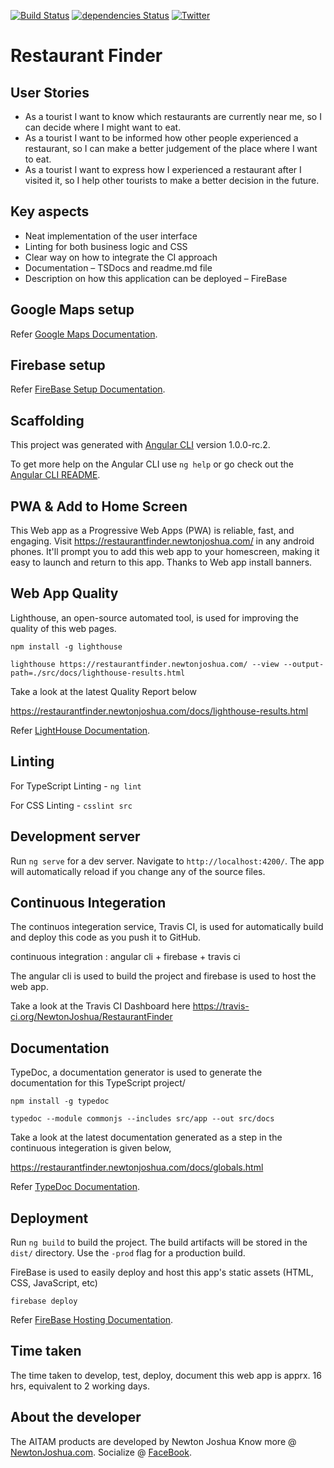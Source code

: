 [![Build Status](https://travis-ci.org/NewtonJoshua/RestaurantFinder.svg?branch=master)](https://travis-ci.org/NewtonJoshua/RestaurantFinder)
[![dependencies Status](https://david-dm.org/NewtonJoshua/RestaurantFinder/status.svg)](https://david-dm.org/NewtonJoshua/RestaurantFinder)
[![Twitter](https://img.shields.io/twitter/url/https/github.com/NewtonJoshua/RestaurantFinder.svg?style=social)](https://twitter.com/intent/tweet?text=Wow:&url=%5Bobject%20Object%5D)
# Restaurant Finder

## User Stories
- As a tourist I want to know which restaurants are currently near me, so I can
decide where I might want to eat.
- As a tourist I want to be informed how other people experienced a restaurant, so
I can make a better judgement of the place where I want to eat.
- As a tourist I want to express how I experienced a restaurant after I visited it, so I
help other tourists to make a better decision in the future.

## Key aspects
- Neat implementation of the user interface
- Linting for both business logic and CSS
- Clear way on how to integrate the CI approach
- Documentation – TSDocs and readme.md file
- Description on how this application can be deployed – FireBase

## Google Maps setup

Refer [Google Maps Documentation](https://developers.google.com/maps/documentation/javascript/get-api-key).

## Firebase setup

Refer [FireBase Setup Documentation](https://firebase.google.com/docs/web/setup).

## Scaffolding

This project was generated with [Angular CLI](https://github.com/angular/angular-cli) version 1.0.0-rc.2.

To get more help on the Angular CLI use `ng help` or go check out the [Angular CLI README](https://github.com/angular/angular-cli/blob/master/README.md).

## PWA & Add to Home Screen

This Web app as a Progressive Web Apps (PWA) is reliable, fast, and engaging. Visit https://restaurantfinder.newtonjoshua.com/ in any android phones. It'll prompt you to add this web app to your homescreen, making it easy to launch and return to this app. Thanks to Web app install banners.

## Web App Quality

Lighthouse, an open-source automated tool, is used for improving the quality of this web pages.

`npm install -g lighthouse`

 `lighthouse https://restaurantfinder.newtonjoshua.com/ --view --output-path=./src/docs/lighthouse-results.html`
 
 Take a look at the latest Quality Report below
 
 https://restaurantfinder.newtonjoshua.com/docs/lighthouse-results.html
 
 Refer [LightHouse Documentation](https://developers.google.com/web/tools/lighthouse/).
 
## Linting

For TypeScript Linting - `ng lint`

For CSS Linting - `csslint src`

## Development server

Run `ng serve` for a dev server. Navigate to `http://localhost:4200/`. The app will automatically reload if you change any of the source files.

## Continuous Integeration

The continuos integeration service, Travis CI, is used for automatically build and deploy this code as you push it to GitHub.

continuous integration : angular cli + firebase + travis ci

The angular cli is used to build the project and firebase is used to host the web app.

Take a look at the Travis CI Dashboard here https://travis-ci.org/NewtonJoshua/RestaurantFinder

## Documentation

TypeDoc, a documentation generator is used to generate the documentation for this TypeScript project/

`npm install -g typedoc`

`typedoc --module commonjs --includes src/app --out src/docs`

Take a look at the latest documentation generated as a step in the continuous integeration is given below,

https://restaurantfinder.newtonjoshua.com/docs/globals.html

Refer [TypeDoc Documentation](http://typedoc.org/guides/usage/).

## Deployment

Run `ng build` to build the project. The build artifacts will be stored in the `dist/` directory. Use the `-prod` flag for a production build.

FireBase is used to easily deploy and host this app's static assets (HTML, CSS, JavaScript, etc) 

`firebase deploy`

Refer [FireBase Hosting Documentation](https://firebase.google.com/docs/hosting/quickstart).

## Time taken

The time taken to develop, test, deploy, document this web app is apprx. 16 hrs, equivalent to 2 working days.

## About the developer

The AITAM products are developed by Newton Joshua 
Know more @  [NewtonJoshua.com](https://newtonjoshua.com/).
Socialize @ [FaceBook](https://www.facebook.com/NewtonJoshua.A).
